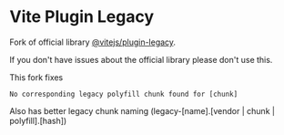 # Vite Plugin Legacy

Fork of official library [@vitejs/plugin-legacy](https://github.com/vitejs/vite/tree/main/packages/plugin-legacy).

If you don't have issues about the official library please don't use this.

This fork fixes 

`No corresponding legacy polyfill chunk found for [chunk]`


Also has better legacy chunk naming (legacy-[name].[vendor | chunk | polyfill].[hash])